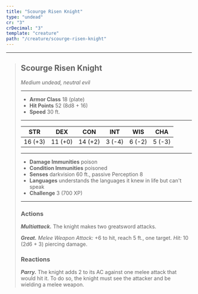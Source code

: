 ```yaml
---
title: "Scourge Risen Knight"
type: "undead"
cr: "3"
crDecimal: "3"
template: "creature"
path: "/creature/scourge-risen-knight"
---
```


___
>
> ## Scourge Risen Knight
>*Medium undead, neutral evil*
> ___
>
> - **Armor Class** 18 (plate)
> - **Hit Points** 52 (8d8 + 16)
> - **Speed** 30 ft.
>___
>
>|STR|DEX|CON|INT|WIS|CHA|
>|:---:|:---:|:---:|:---:|:---:|:---:|
>|16 (+3)|11 (+0)|14 (+2)|3 (-4)|6 (-2)|5 (-3)|
>___
>
> - **Damage Immunities** poison
> - **Condition Immunities** poisoned
> - **Senses** darkvision 60 ft., passive Perception 8
> - **Languages** understands the languages it knew in life but can't speak
> - **Challenge** 3 (700 XP)
> ___
>
>
> ### Actions
> ***Multiattack.*** The knight makes two greatsword attacks.
>
> ***Great.*** *Melee Weapon Attack:* +6 to hit, reach 5 ft., one target. *Hit:* 10 (2d6 + 3) piercing damage.
>
> ### Reactions
> ***Parry.*** The knight adds 2 to its AC against one melee attack that would hit it. To do so, the knight must see the attacker and be wielding a melee weapon.
